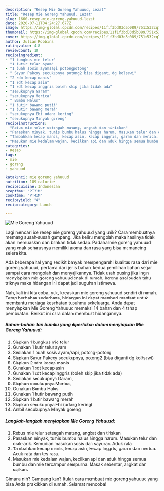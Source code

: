 ```yaml
---
description: "Resep Mie Goreng Yahuuud, Lezat"
title: "Resep Mie Goreng Yahuuud, Lezat"
slug: 1660-resep-mie-goreng-yahuuud-lezat
date: 2020-07-11T04:24:27.677Z
image: https://img-global.cpcdn.com/recipes/11f1f3bd03d5b089/751x532cq70/mie-goreng-yahuuud-foto-resep-utama.jpg
thumbnail: https://img-global.cpcdn.com/recipes/11f1f3bd03d5b089/751x532cq70/mie-goreng-yahuuud-foto-resep-utama.jpg
cover: https://img-global.cpcdn.com/recipes/11f1f3bd03d5b089/751x532cq70/mie-goreng-yahuuud-foto-resep-utama.jpg
author: Julian Robbins
ratingvalue: 4.8
reviewcount: 10
recipeingredient:
- "1 bungkus mie telur"
- "1 butir telur ayam"
- "1 buah sosis ayamsapi potongpotong"
- " Sayur Pakcoy secukupnya potong2 bisa diganti dg kolsawi"
- "2 sdm kecap manis"
- "1 sdt kecap asin"
- "1 sdt kecap inggris boleh skip jika tidak ada"
- "secukupnya Garam"
- "secukupnya Merica"
- " Bumbu Halus"
- "1 butir bawang putih"
- "1 butir bawang merah"
- "secukupnya Ebi udang kering"
- "secukupnya Minyak goreng"
recipeinstructions:
- "Rebus mie telur setengah matang, angkat dan tiriskan"
- "Panaskan minyak, tumis bumbu halus hingga harum. Masukan telur dan orak-arik. Kemudian masukan sosis dan sayuran. Aduk rata"
- "Tambahkan kecap manis, kecap asin, kecap inggris, garam dan merica. Aduk rata dan tes rasa."
- "Masukan mie kedalam wajan, kecilkan api dan aduk hingga semua bumbu dan mie tercampur sempurna. Masak sebentar, angkat dan sajikan."
categories:
- Resep
tags:
- mie
- goreng
- yahuuud

katakunci: mie goreng yahuuud 
nutrition: 189 calories
recipecuisine: Indonesian
preptime: "PT31M"
cooktime: "PT41M"
recipeyield: "4"
recipecategory: Lunch

---
```



![Mie Goreng Yahuuud](https://img-global.cpcdn.com/recipes/11f1f3bd03d5b089/751x532cq70/mie-goreng-yahuuud-foto-resep-utama.jpg)

Lagi mencari ide resep mie goreng yahuuud yang unik? Cara membuatnya memang susah-susah gampang. Jika keliru mengolah maka hasilnya tidak akan memuaskan dan bahkan tidak sedap. Padahal mie goreng yahuuud yang enak seharusnya memiliki aroma dan rasa yang bisa memancing selera kita.



Ada beberapa hal yang sedikit banyak mempengaruhi kualitas rasa dari mie goreng yahuuud, pertama dari jenis bahan, kedua pemilihan bahan segar sampai cara mengolah dan menyajikannya. Tidak usah pusing jika ingin menyiapkan mie goreng yahuuud enak di rumah, karena asal sudah tahu triknya maka hidangan ini dapat jadi suguhan istimewa.


Nah, kali ini kita coba, yuk, kreasikan mie goreng yahuuud sendiri di rumah. Tetap berbahan sederhana, hidangan ini dapat memberi manfaat untuk membantu menjaga kesehatan tubuhmu sekeluarga. Anda dapat menyiapkan Mie Goreng Yahuuud memakai 14 bahan dan 4 tahap pembuatan. Berikut ini cara dalam membuat hidangannya.

<!--inarticleads1-->

##### Bahan-bahan dan bumbu yang diperlukan dalam menyiapkan Mie Goreng Yahuuud:

1. Siapkan 1 bungkus mie telur
1. Gunakan 1 butir telur ayam
1. Sediakan 1 buah sosis ayam/sapi, potong-potong
1. Siapkan  Sayur Pakcoy secukupnya, potong2 (bisa diganti dg kol/sawi)
1. Siapkan 2 sdm kecap manis
1. Gunakan 1 sdt kecap asin
1. Gunakan 1 sdt kecap inggris (boleh skip jika tidak ada)
1. Sediakan secukupnya Garam,
1. Siapkan secukupnya Merica,
1. Gunakan  Bumbu Halus
1. Gunakan 1 butir bawang putih
1. Siapkan 1 butir bawang merah
1. Siapkan secukupnya Ebi (udang kering)
1. Ambil secukupnya Minyak goreng




<!--inarticleads2-->

##### Langkah-langkah menyiapkan Mie Goreng Yahuuud:

1. Rebus mie telur setengah matang, angkat dan tiriskan
1. Panaskan minyak, tumis bumbu halus hingga harum. Masukan telur dan orak-arik. Kemudian masukan sosis dan sayuran. Aduk rata
1. Tambahkan kecap manis, kecap asin, kecap inggris, garam dan merica. Aduk rata dan tes rasa.
1. Masukan mie kedalam wajan, kecilkan api dan aduk hingga semua bumbu dan mie tercampur sempurna. Masak sebentar, angkat dan sajikan.




Gimana nih? Gampang kan? Itulah cara membuat mie goreng yahuuud yang bisa Anda praktikkan di rumah. Selamat mencoba!
